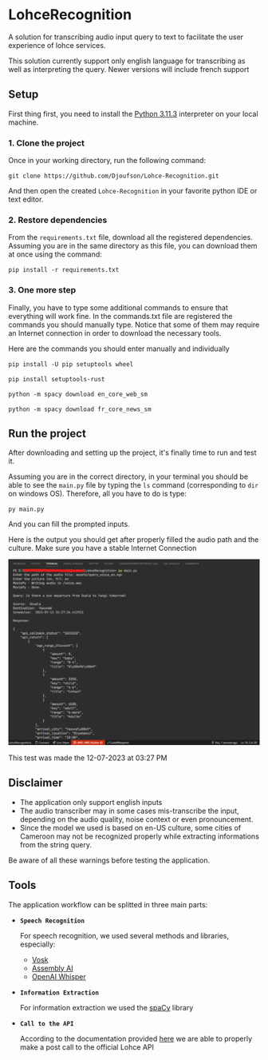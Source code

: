 # LohceRecognition
A solution for transcribing audio input query to text to facilitate the user experience of lohce services.

This solution currently support only english language for transcribing as well as interpreting the query. Newer versions will include french support

## Setup
First thing first, you need to install the [Python 3.11.3](https://www.python.org/downloads/release/python-3113/) interpreter on your local machine.

### 1. Clone the project
Once in your working directory, run the following command:

``` shell
git clone https://github.com/Djoufson/Lohce-Recognition.git
```
And then open the created `Lohce-Recognition` in your favorite python IDE or text editor.

### 2. Restore dependencies
From the `requirements.txt` file, download all the registered dependencies. Assuming you are in the same directory as this file, you can download them at once using the command:

``` shell
pip install -r requirements.txt
```

### 3. One more step
Finally, you have to type some additional commands to ensure that everything will work fine.
In the commands.txt file are registered the commands you should manually type. Notice that some of them may require an Internet connection in order to download the necessary tools.

Here are the commands you should enter manually and individually

``` shell
pip install -U pip setuptools wheel
```
``` shell
pip install setuptools-rust
```
``` shell
python -m spacy download en_core_web_sm
```
``` shell
python -m spacy download fr_core_news_sm
```

## Run the project
After downloading and setting up the project, it's finally time to run and test it.

Assuming you are in the correct directory, in your terminal you should be able to see the `main.py` file by typing the `ls` command (corresponding to `dir` on windows OS). Therefore, all you have to do is type:

``` shell
py main.py
```

And you can fill the prompted inputs.

Here is the output you should get after properly filled the audio path and the culture. Make sure you have a stable Internet Connection

![test](./assets/test.png)

This test was made the 12-07-2023 at 03:27 PM

## Disclaimer
- The application only support english inputs
- The audio transcriber may in some cases mis-transcribe the input, depending on the audio quality, noise context or even pronouncement.
- Since the model we used is based on en-US culture, some cities of Cameroon may not be recognized properly while extracting informations from the string query.

Be aware of all these warnings before testing the application.

## Tools
The application workflow can be splitted in three main parts:

- **`Speech Recognition`**

    For speech recognition, we used several methods and libraries, especially:

    - [Vosk](https://alphacephei.com/vosk)
    - [Assembly AI](https://www.assemblyai.com/)
    - [OpenAI Whisper](https://openai.com/research/whisper)

- **`Information Extraction`**

    For information extraction we used the [spaCy](https://spacy.io/) library

- **`Call to the API`**

    According to the documentation provided [here](https:/github.com/lohce/careathon2023) we are able to properly make a post call to the official Lohce API